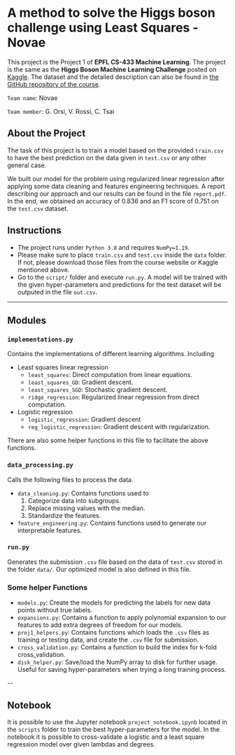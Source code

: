 # A method to solve the Higgs boson challenge using Least Squares - Novae
This project is the Project 1 of **EPFL CS-433 Machine Learning**. The project is the same as the **Higgs Boson Machine Learning Challenge** posted on [Kaggle](https://www.kaggle.com/c/higgs-boson). The dataset and the detailed description can also be found in [the GitHub repository of the course](https://github.com/epfml/ML_course/tree/master/projects/project1).

`Team name`: Novae

`Team member`: G. Orsi, V. Rossi, C. Tsai
## About the Project

The task of this project is to train a model based on the provided `train.csv` to have the best prediction on the data given in `test.csv` or any other general case.

We built our model for the problem using regularized linear regression after applying some data cleaning and features engineering techniques. A report describing our approach and our results can be found in the file `report.pdf`. In the end, we obtained an accuracy of 0.836 and an F1 score of 0.751 on the `test.csv` dataset.

## Instructions
* The project runs under `Python 3.8` and requires `NumPy=1.19`.
* Please make sure to place `train.csv` and `test.csv` inside the `data` folder. If not, please download those files from the course website or Kaggle mentioned above.
* Go to the `script/` folder and execute `run.py`. A model will be trained with the given hyper-parameters and predictions for the test dataset will be outputed in the file `out.csv`.

---
## Modules
### `implementations.py`
Contains the implementations of different learning algorithms. Including
* Least squares linear regression
    * `least_squares`: Direct computation from linear equations.
    * `least_squares_GD`: Gradient descent.
    * `least_squares_SGD`: Stochastic gradient descent.
    * `ridge_regression`: Regularized linear regression from direct computation.
* Logistic regression
    * `logistic_regression`: Gradient descent
    * `reg_logistic_regression`: Gradient descent with regularization.

There are also some helper functions in this file to facilitate the above functions.

### `data_processing.py`
Calls the following files to process the data.
* `data_cleaning.py`:
Contains functions used to
    1. Categorize data into subgroups.
    2. Replace missing values with the median.
    3. Standardize the features.
* `feature_engineering.py`:
Contains functions used to generate our interpretable features.

### `run.py`
Generates the submission `.csv` file based on the data of `test.csv` stored in the folder `data/`. Our optimized model is also defined in this file.


### **Some helper Functions**
* `models.py`: 
Create the models for predicting the labels for new data points without true labels.
* `expansions.py`: 
Contains a function to apply polynomial expansion to our features to add extra degrees of freedom for our models.
* `proj1_helpers.py`: 
Contains functions which loads the `.csv` files as training or testing data, and create the `.csv` file for submission.
* `cross_validation.py`:
Contains a function to build the index for k-fold cross_validation.
* `disk_helper.py`:
Save/load the NumPy array to disk for further usage. Useful for saving hyper-parameters when trying a long training process.

--
## Notebook
It is possible to use the Jupyter notebook `project_notebook.ipynb` located in the `scripts` folder to train the best hyper-parameters for the model. 
In the notebook it is possible to cross-validate a logistic and a least square regression model over given lambdas and degrees. 